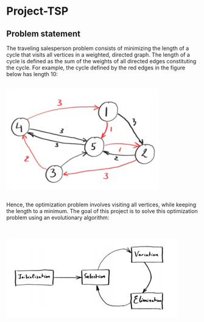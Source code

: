 # Project-TSP
## Problem statement
The traveling salesperson problem consists of minimizing the length of a cycle that visits all vertices in a
weighted, directed graph. The length of a cycle is defined as the sum of the weights of all directed edges constituting the cycle. For example, the cycle defined by the red edges in the figure below has length 10:
<br/>
<br/>

<img src="graph.png" width=400 align=center>  
<br/>
<br/> 

Hence, the optimization problem involves visiting all vertices, while keeping the length to a minimum. The goal of this project is to solve this optimization problem using an evolutionary algorithm: 

<br/>
<br/>
<img src="algorithm.png" width=450 align=center>
